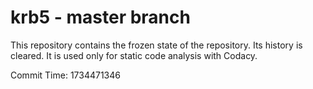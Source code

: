# krb5 - master branch

This repository contains the frozen state of the repository.
Its history is cleared. It is used only for static code
analysis with Codacy.

Commit Time: 1734471346